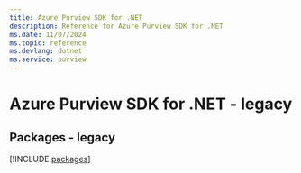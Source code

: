 ```yaml
---
title: Azure Purview SDK for .NET
description: Reference for Azure Purview SDK for .NET
ms.date: 11/07/2024
ms.topic: reference
ms.devlang: dotnet
ms.service: purview
---
```

# Azure Purview SDK for .NET - legacy
## Packages - legacy
[!INCLUDE [packages](purview-index.md)]